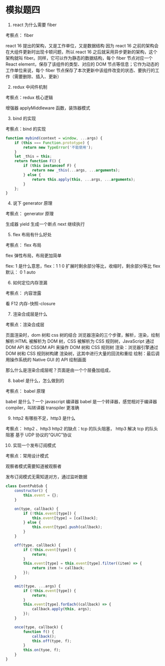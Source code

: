# 模拟题四

1. react 为什么需要 fiber

考察点： fiber

react 16 提出的架构，又是工作单位，又是数据结构
因为 react 16 之前的架构会在大组件更新时出现卡顿问题，所以 react 16 之后就采用异步更新的架构，这个架构就叫 fiber。同样，它可以作为静态的数据结构，每个 fiber 节点对应一个 React element，保存了该组件的类型、对应的 DOM 节点等信息；它作为动态的工作单位来说，每个 fiber 节点保存了本次更新中该组件改变的状态、要执行的工作（需要删除、插入、更新）

2. redux 中间件机制

考察点：redux 核心逻辑

增强器
applyMiddleware 函数，装饰器模式

3. bind 的实现

考察点：bind 的实现

```javascript
function mybind(context = window, ...args) {
    if (this === Function.prototype) {
        return new TypeError('不能使用');
    }
    let _this = this;
    return function F() {
        if (this instanceof F) {
            return new _this(...args, ...arguments);
        } else {
            return this.apply(this, ...args, ...arguments);
        }
    };
}
```

4. 说下 generator 原理

考察点： generator 原理

生成器
yield 生成一个断点
next 继续执行

5. flex 布局有什么好处

考察点： flex 布局

flex 弹性布局，布局更加简单

flex: 1 是什么意思，flex：1 1 0
扩展时剩余部分等比，收缩时，剩余部分等比
flex 默认： 0 1 auto

6. 如何定位内存泄漏

考察点： 内容泄露

看 F12 内存-快照-closure

7. 渲染合成层是什么

考察点：渲染合成层

页面渲染时，dom 树和 css 树的结合
浏览器渲染的三个步骤，解析，渲染，绘制
解析:HTML 被解析为 DOM 树，CSS 被解析为 CSS 规则树，JavaScript 通过 DOM API 和 CSSOM API 来操作 DOM 树和 CSS 规则树
渲染：浏览器引擎通过 DOM 树和 CSS 规则树构建 渲染树，这其中进行大量的回流和重绘
绘制：最后调用操作系统的 Native GUI 的 API 绘制画面

那么什么是渲染合成层呢？页面是由一个个层叠加组成，

8. babel 是什么，怎么做到的

考察点： babel 原理

babel 是什么？一个 javascript 编译器
babel 是一个转译器，感觉相对于编译器 compiler，叫转译器 transpiler 更准确

9. http2 有哪些不足，http3 是什么

考察点： http2 、http3
http2 的缺点：tcp 的队头阻塞，
http3 解决 tcp 的队头阻塞
基于 UDP 协议的“QUIC”协议

10. 实现一个发布订阅模式

考察点：常用设计模式

观察者模式需要知道被观察者

发布订阅模式无需知道对方，通过监听数据

```javascript
class EventPubSub {
    constructor() {
        this.event = {};
    }

    on(type, callback) {
        if (!this.event[type]) {
            this.event[type] = [callback];
        } else {
            this.event[type].push(callback);
        }
    }

    off(type, callback) {
        if (!this.event[type]) {
            return;
        }
        this.event[type] = this.event[type].filter((item) => {
            return item != callback;
        });
    }

    emit(type, ...args) {
        if (!this.event[type]) {
            return;
        }
        this.event[type].forEach((callback) => {
            callback.apply(this, args);
        });
    }

    once(type, callback) {
        function f() {
            callback();
            this.off(type, f);
        }
        this.on(tyoe, f);
    }
}
```
